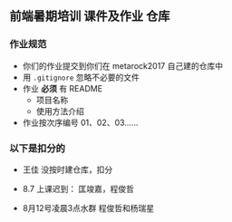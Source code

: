 ## 前端暑期培训 课件及作业 仓库

### 作业规范

+ 你们的作业提交到你们在 metarock2017 自己建的仓库中
+ 用 `.gitignore` 忽略不必要的文件
+ 作业 **必须** 有 README
  + 项目名称
  + 使用方法介绍
+ 作业按次序编号 01、02、03……


### 以下是扣分的
+ 王佳 没按时建仓库，扣分

+ 8.7 上课迟到： 匡竣嘉，程俊哲

+ 8月12号凌晨3点水群 程俊哲和杨瑞星

